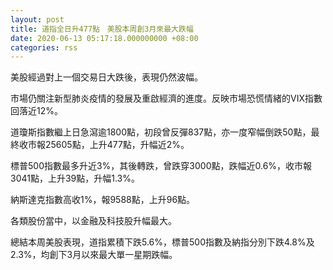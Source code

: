 ```yaml
---
layout: post
title: 道指全日升477點　美股本周創3月來最大跌幅
date: 2020-06-13 05:17:18.000000000 +08:00
categories: rss
---
```


美股經過對上一個交易日大跌後，表現仍然波幅。

市場仍關注新型肺炎疫情的發展及重啟經濟的進度。反映市場恐慌情緒的VIX指數回落近12%。

道瓊斯指數繼上日急瀉逾1800點，初段曾反彈837點，亦一度窄幅倒跌50點，最終收市報25605點，上升477點，升幅近2%。

標普500指數最多升近3%，其後轉跌，曾跌穿3000點，跌幅近0.6%，收市報3041點，上升39點，升幅1.3%。

納斯達克指數高收1%，報9588點，上升96點。

各類股份當中，以金融及科技股升幅最大。

總結本周美股表現，道指累積下跌5.6%，標普500指數及納指分別下跌4.8%及2.3%，均創下3月以來最大單一星期跌幅。
